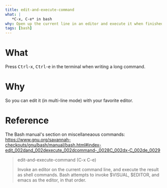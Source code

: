 ```yaml
---
title: edit-and-execute-command
what: |
   *C-x, C-e* in bash
why: Open up the current line in an editor and execute it when finished editing
tags: [bash]
---
```


# What
Press <kbd>Ctrl</kbd>-<kbd>x</kbd>, <kbd>Ctrl</kbd>-<kbd>e</kbd> in the terminal when writing a long command.

# Why
So you can edit it (in multi-line mode) with your favorite editor.

# Reference
The Bash manual's section on miscellaneaous commands: <https://www.gnu.org/savannah-checkouts/gnu/bash/manual/bash.html#index-edit_002dand_002dexecute_002dcommand-_0028C_002dx-C_002de_0029>

> edit-and-execute-command (C-x C-e)
> 
> Invoke an editor on the current command line, and execute the result as shell commands.  Bash attempts to invoke $VISUAL, $EDITOR, and emacs as the editor, in that order.

